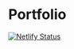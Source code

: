 # Portfolio

[![Netlify Status](https://api.netlify.com/api/v1/badges/718488b7-0f7d-4ed6-a42d-32637816b503/deploy-status)](https://app.netlify.com/sites/devcristianportfolio/deploys)
